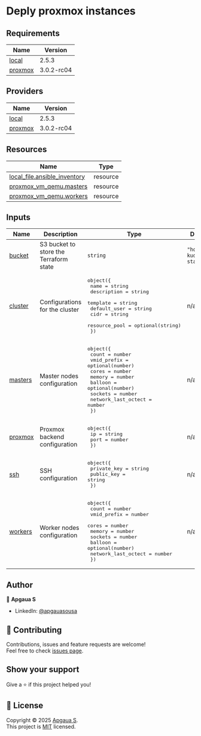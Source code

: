 <!-- BEGIN_TF_DOCS -->
# Deply proxmox instances

## Requirements

| Name | Version |
|------|---------|
| <a name="requirement_local"></a> [local](#requirement\_local) | 2.5.3 |
| <a name="requirement_proxmox"></a> [proxmox](#requirement\_proxmox) | 3.0.2-rc04 |

## Providers

| Name | Version |
|------|---------|
| <a name="provider_local"></a> [local](#provider\_local) | 2.5.3 |
| <a name="provider_proxmox"></a> [proxmox](#provider\_proxmox) | 3.0.2-rc04 |

## Resources

| Name | Type |
|------|------|
| [local_file.ansible_inventory](https://registry.terraform.io/providers/hashicorp/local/2.5.3/docs/resources/file) | resource |
| [proxmox_vm_qemu.masters](https://registry.terraform.io/providers/telmate/proxmox/3.0.2-rc04/docs/resources/vm_qemu) | resource |
| [proxmox_vm_qemu.workers](https://registry.terraform.io/providers/telmate/proxmox/3.0.2-rc04/docs/resources/vm_qemu) | resource |

## Inputs

| Name | Description | Type | Default | Required |
|------|-------------|------|---------|:--------:|
| <a name="input_bucket"></a> [bucket](#input\_bucket) | S3 bucket to store the Terraform state | `string` | `"homelab-kuda-state"` | no |
| <a name="input_cluster"></a> [cluster](#input\_cluster) | Configurations for the cluster | <pre>object({<br/>    name          = string<br/>    description   = string<br/>    template      = string<br/>    default_user  = string<br/>    cidr          = string<br/>    resource_pool = optional(string)<br/>  })</pre> | n/a | yes |
| <a name="input_masters"></a> [masters](#input\_masters) | Master nodes configuration | <pre>object({<br/>    count               = number<br/>    vmid_prefix         = optional(number)<br/>    cores               = number<br/>    memory              = number<br/>    balloon             = optional(number)<br/>    sockets             = number<br/>    network_last_octect = number<br/>  })</pre> | n/a | yes |
| <a name="input_proxmox"></a> [proxmox](#input\_proxmox) | Proxmox backend configuration | <pre>object({<br/>    ip   = string<br/>    port = number<br/>  })</pre> | n/a | yes |
| <a name="input_ssh"></a> [ssh](#input\_ssh) | SSH configuration | <pre>object({<br/>    private_key = string<br/>    public_key  = string<br/>  })</pre> | n/a | yes |
| <a name="input_workers"></a> [workers](#input\_workers) | Worker nodes configuration | <pre>object({<br/>    count               = number<br/>    vmid_prefix         = number<br/>    cores               = number<br/>    memory              = number<br/>    sockets             = number<br/>    balloon             = optional(number)<br/>    network_last_octect = number<br/>  })</pre> | n/a | yes |

## Author

👤 **Apgaua S**

* LinkedIn: [@apgauasousa](https://linkedin.com/in/apgauasousa)

## 🤝 Contributing

Contributions, issues and feature requests are welcome!<br />Feel free to check [issues page](/issues).

## Show your support

Give a ⭐️ if this project helped you!

## 📝 License

Copyright © 2025 [Apgaua S](https://github.com/apgaua).<br />
This project is [MIT](LICENSE) licensed.
<!-- END_TF_DOCS -->